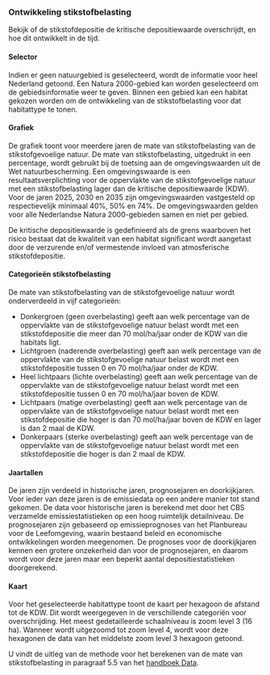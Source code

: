 ### Ontwikkeling stikstofbelasting
Bekijk of de stikstofdepositie de kritische depositiewaarde overschrijdt, en hoe dit ontwikkelt in de tijd.

#### Selector

Indien er geen natuurgebied is geselecteerd, wordt de informatie voor heel Nederland getoond. Een Natura 2000-gebied kan worden geselecteerd om de gebiedsinformatie weer te geven. Binnen een gebied kan een habitat gekozen worden om de ontwikkeling van de stikstofbelasting voor dat habitattype te tonen.

#### Grafiek

De grafiek toont voor meerdere jaren de mate van stikstofbelasting van de stikstofgevoelige natuur. De mate van stikstofbelasting, uitgedrukt in een percentage, wordt gebruikt bij de toetsing aan de omgevingswaarden uit de Wet natuurbescherming. Een omgevingswaarde is een resultaatsverplichting voor de oppervlakte van de stikstofgevoelige natuur met een stikstofbelasting lager dan de kritische depositiewaarde (KDW). Voor de jaren 2025, 2030 en 2035 zijn omgevingswaarden vastgesteld op respectievelijk minimaal 40%, 50% en 74%. De omgevingswaarden gelden voor alle Nederlandse Natura 2000-gebieden samen en niet per gebied.

De kritische depositiewaarde is gedefinieerd als de grens waarboven het risico bestaat dat de kwaliteit van een habitat significant wordt aangetast door de verzurende en/of vermestende invloed van atmosferische stikstofdepositie.

#### Categorieën stikstofbelasting

De mate van stikstofbelasting van de stikstofgevoelige natuur wordt onderverdeeld in vijf categorieën:

- Donkergroen (geen overbelasting) geeft aan welk percentage van de oppervlakte van de stikstofgevoelige natuur belast wordt met een stikstofdepositie die meer dan 70 mol/ha/jaar onder de KDW van die habitats ligt.
- Lichtgroen (naderende overbelasting) geeft aan welk percentage van de oppervlakte van de stikstofgevoelige natuur belast wordt met een stikstofdepositie tussen 0 en 70 mol/ha/jaar onder de KDW.
- Heel lichtpaars (lichte overbelasting) geeft aan welk percentage van de oppervlakte van de stikstofgevoelige natuur belast wordt met een stikstofdepositie tussen 0 en 70 mol/ha/jaar boven de KDW.
- Lichtpaars (matige overbelasting) geeft aan welk percentage van de oppervlakte van de stikstofgevoelige natuur belast wordt met een stikstofdepositie die hoger is dan 70 mol/ha/jaar boven de KDW en lager is dan 2 maal de KDW.
- Donkerpaars (sterke overbelasting) geeft aan welk percentage van de oppervlakte van de stikstofgevoelige natuur belast wordt met een stikstofdepositie die hoger is dan 2 maal de KDW.

#### Jaartallen

De jaren zijn verdeeld in historische jaren, prognosejaren en doorkijkjaren. Voor ieder van deze jaren is de emissiedata op een andere manier tot stand gekomen. De data voor historische jaren is berekend met door het CBS verzamelde emissiestatistieken op een hoog ruimtelijk detailniveau. De prognosejaren zijn gebaseerd op emissieprognoses van het Planbureau voor de Leefomgeving, waarin bestaand beleid en economische ontwikkelingen worden meegenomen. De prognoses voor de doorkijkjaren kennen een grotere onzekerheid dan voor de prognosejaren, en daarom wordt voor deze jaren maar een beperkt aantal depositiestatistieken doorgerekend.

#### Kaart

Voor het geselecteerde habitattype toont de kaart per hexagoon de afstand tot de KDW. Dit wordt weergegeven in de verschillende categoriën voor overschrijding. Het meest gedetailleerde schaalniveau is zoom level 3 (16 ha). Wanneer wordt uitgezoomd tot zoom level 4, wordt voor deze hexagonen de data van het middelste zoom level 3 hexagoon getoond.

U vindt de uitleg van de methode voor het berekenen van de mate van stikstofbelasting in paragraaf 5.5 van het [handboek Data](https://www.aeriusproducten.nl/documenten/).
